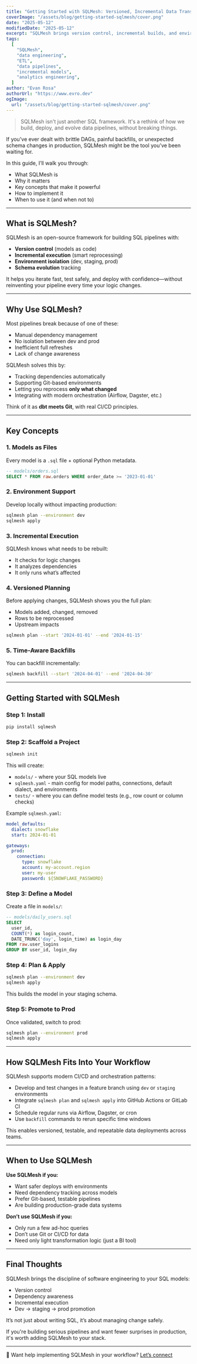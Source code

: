 ```yaml
---
title: "Getting Started with SQLMesh: Versioned, Incremental Data Transformations Made Simple"
coverImage: "/assets/blog/getting-started-sqlmesh/cover.png"
date: "2025-05-12"
modifiedDate: "2025-05-12"
excerpt: "SQLMesh brings version control, incremental builds, and environment isolation to your SQL pipelines. Here's how it works—and how to get started."
tags:
  [
    "SQLMesh",
    "data engineering",
    "ETL",
    "data pipelines",
    "incremental models",
    "analytics engineering",
  ]
author: "Evan Rosa"
authorUrl: "https://www.evro.dev"
ogImage:
  url: "/assets/blog/getting-started-sqlmesh/cover.png"
---
```


> SQLMesh isn't just another SQL framework. It's a rethink of how we build, deploy, and evolve data pipelines, without breaking things.

If you've ever dealt with brittle DAGs, painful backfills, or unexpected schema changes in production, SQLMesh might be the tool you've been waiting for.

In this guide, I’ll walk you through:

- What SQLMesh is
- Why it matters
- Key concepts that make it powerful
- How to implement it
- When to use it (and when not to)

---

## What is SQLMesh?

SQLMesh is an open-source framework for building SQL pipelines with:

- **Version control** (models as code)
- **Incremental execution** (smart reprocessing)
- **Environment isolation** (dev, staging, prod)
- **Schema evolution** tracking

It helps you iterate fast, test safely, and deploy with confidence—without reinventing your pipeline every time your logic changes.

---

## Why Use SQLMesh?

Most pipelines break because of one of these:

- Manual dependency management
- No isolation between dev and prod
- Inefficient full refreshes
- Lack of change awareness

SQLMesh solves this by:

- Tracking dependencies automatically
- Supporting Git-based environments
- Letting you reprocess **only what changed**
- Integrating with modern orchestration (Airflow, Dagster, etc.)

Think of it as **dbt meets Git**, with real CI/CD principles.

---

## Key Concepts

### 1. Models as Files

Every model is a `.sql` file + optional Python metadata.

```sql
-- models/orders.sql
SELECT * FROM raw.orders WHERE order_date >= '2023-01-01'
```

### 2. Environment Support

Develop locally without impacting production:

```bash
sqlmesh plan --environment dev
sqlmesh apply
```

### 3. Incremental Execution

SQLMesh knows what needs to be rebuilt:

- It checks for logic changes
- It analyzes dependencies
- It only runs what’s affected

### 4. Versioned Planning

Before applying changes, SQLMesh shows you the full plan:

- Models added, changed, removed
- Rows to be reprocessed
- Upstream impacts

```bash
sqlmesh plan --start '2024-01-01' --end '2024-01-15'
```

### 5. Time-Aware Backfills

You can backfill incrementally:

```bash
sqlmesh backfill --start '2024-04-01' --end '2024-04-30'
```

---

## Getting Started with SQLMesh

### Step 1: Install

```bash
pip install sqlmesh
```

### Step 2: Scaffold a Project

```bash
sqlmesh init
```

This will create:

- `models/` - where your SQL models live
- `sqlmesh.yaml` - main config for model paths, connections, default dialect, and environments
- `tests/` - where you can define model tests (e.g., row count or column checks)

Example `sqlmesh.yaml`:

```yaml
model_defaults:
  dialect: snowflake
  start: 2024-01-01

gateways:
  prod:
    connection:
      type: snowflake
      account: my-account.region
      user: my-user
      password: ${SNOWFLAKE_PASSWORD}
```

### Step 3: Define a Model

Create a file in `models/`:

```sql
-- models/daily_users.sql
SELECT
  user_id,
  COUNT(*) as login_count,
  DATE_TRUNC('day', login_time) as login_day
FROM raw.user_logins
GROUP BY user_id, login_day
```

### Step 4: Plan & Apply

```bash
sqlmesh plan --environment dev
sqlmesh apply
```

This builds the model in your staging schema.

### Step 5: Promote to Prod

Once validated, switch to prod:

```bash
sqlmesh plan --environment prod
sqlmesh apply
```

---

## How SQLMesh Fits Into Your Workflow

SQLMesh supports modern CI/CD and orchestration patterns:

- Develop and test changes in a feature branch using `dev` or `staging` environments
- Integrate `sqlmesh plan` and `sqlmesh apply` into GitHub Actions or GitLab CI
- Schedule regular runs via Airflow, Dagster, or cron
- Use `backfill` commands to rerun specific time windows

This enables versioned, testable, and repeatable data deployments across teams.

---

## When to Use SQLMesh

**Use SQLMesh if you:**

- Want safer deploys with environments
- Need dependency tracking across models
- Prefer Git-based, testable pipelines
- Are building production-grade data systems

**Don’t use SQLMesh if you:**

- Only run a few ad-hoc queries
- Don’t use Git or CI/CD for data
- Need only light transformation logic (just a BI tool)

---

## Final Thoughts

SQLMesh brings the discipline of software engineering to your SQL models:

- Version control
- Dependency awareness
- Incremental execution
- Dev → staging → prod promotion

It’s not just about writing SQL, it’s about managing change safely.

If you're building serious pipelines and want fewer surprises in production, it's worth adding SQLMesh to your stack.

---

🔧 Want help implementing SQLMesh in your workflow? [Let’s connect](https://www.evro.dev/consultant)
